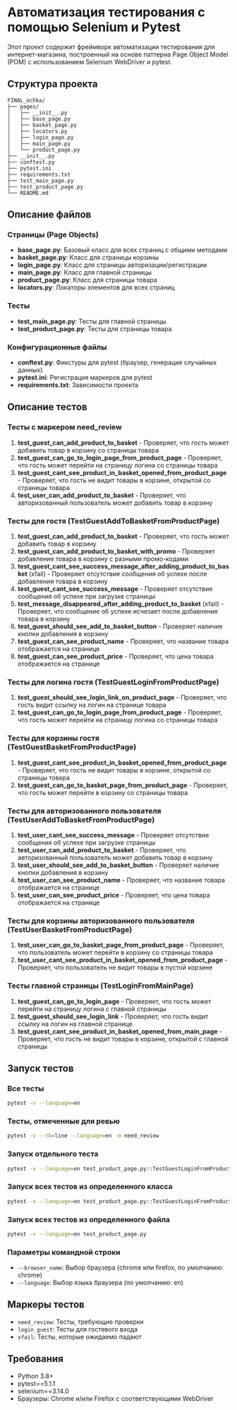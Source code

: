 # Автоматизация тестирования с помощью Selenium и Pytest

Этот проект содержит фреймворк автоматизации тестирования для интернет-магазина, построенный на основе паттерна Page Object Model (POM) с использованием Selenium WebDriver и pytest.

## Структура проекта

```
FINAL_ochka/
├── pages/
│   ├── __init__.py
│   ├── base_page.py
│   ├── basket_page.py
│   ├── locators.py
│   ├── login_page.py
│   ├── main_page.py
│   └── product_page.py
├── __init__.py
├── conftest.py
├── pytest.ini
├── requirements.txt
├── test_main_page.py
├── test_product_page.py
└── README.md
```

## Описание файлов

### Страницы (Page Objects)

- **base_page.py**: Базовый класс для всех страниц с общими методами
- **basket_page.py**: Класс для страницы корзины
- **login_page.py**: Класс для страницы авторизации/регистрации
- **main_page.py**: Класс для главной страницы
- **product_page.py**: Класс для страницы товара
- **locators.py**: Локаторы элементов для всех страниц

### Тесты

- **test_main_page.py**: Тесты для главной страницы
- **test_product_page.py**: Тесты для страницы товара

### Конфигурационные файлы

- **conftest.py**: Фикстуры для pytest (браузер, генерация случайных данных)
- **pytest.ini**: Регистрация маркеров для pytest
- **requirements.txt**: Зависимости проекта

## Описание тестов

### Тесты с маркером need_review

1. **test_guest_can_add_product_to_basket** - Проверяет, что гость может добавить товар в корзину со страницы товара
2. **test_guest_can_go_to_login_page_from_product_page** - Проверяет, что гость может перейти на страницу логина со страницы товара
3. **test_guest_cant_see_product_in_basket_opened_from_product_page** - Проверяет, что гость не видит товары в корзине, открытой со страницы товара
4. **test_user_can_add_product_to_basket** - Проверяет, что авторизованный пользователь может добавить товар в корзину

### Тесты для гостя (TestGuestAddToBasketFromProductPage)

1. **test_guest_can_add_product_to_basket** - Проверяет, что гость может добавить товар в корзину
2. **test_guest_can_add_product_to_basket_with_promo** - Проверяет добавление товара в корзину с разными промо-кодами
3. **test_guest_cant_see_success_message_after_adding_product_to_basket** (xfail) - Проверяет отсутствие сообщения об успехе после добавления товара в корзину
4. **test_guest_cant_see_success_message** - Проверяет отсутствие сообщения об успехе при загрузке страницы
5. **test_message_disappeared_after_adding_product_to_basket** (xfail) - Проверяет, что сообщение об успехе исчезает после добавления товара в корзину
6. **test_guest_should_see_add_to_basket_button** - Проверяет наличие кнопки добавления в корзину
7. **test_guest_can_see_product_name** - Проверяет, что название товара отображается на странице
8. **test_guest_can_see_product_price** - Проверяет, что цена товара отображается на странице

### Тесты для логина гостя (TestGuestLoginFromProductPage)

1. **test_guest_should_see_login_link_on_product_page** - Проверяет, что гость видит ссылку на логин на странице товара
2. **test_guest_can_go_to_login_page_from_product_page** - Проверяет, что гость может перейти на страницу логина со страницы товара

### Тесты для корзины гостя (TestGuestBasketFromProductPage)

1. **test_guest_cant_see_product_in_basket_opened_from_product_page** - Проверяет, что гость не видит товары в корзине, открытой со страницы товара
2. **test_guest_can_go_to_basket_page_from_product_page** - Проверяет, что гость может перейти в корзину со страницы товара

### Тесты для авторизованного пользователя (TestUserAddToBasketFromProductPage)

1. **test_user_cant_see_success_message** - Проверяет отсутствие сообщения об успехе при загрузке страницы
2. **test_user_can_add_product_to_basket** - Проверяет, что авторизованный пользователь может добавить товар в корзину
3. **test_user_should_see_add_to_basket_button** - Проверяет наличие кнопки добавления в корзину
4. **test_user_can_see_product_name** - Проверяет, что название товара отображается на странице
5. **test_user_can_see_product_price** - Проверяет, что цена товара отображается на странице

### Тесты для корзины авторизованного пользователя (TestUserBasketFromProductPage)

1. **test_user_can_go_to_basket_page_from_product_page** - Проверяет, что пользователь может перейти в корзину со страницы товара
2. **test_user_cant_see_product_in_basket_opened_from_product_page** - Проверяет, что пользователь не видит товары в пустой корзине

### Тесты главной страницы (TestLoginFromMainPage)

1. **test_guest_can_go_to_login_page** - Проверяет, что гость может перейти на страницу логина с главной страницы
2. **test_guest_should_see_login_link** - Проверяет, что гость видит ссылку на логин на главной странице
3. **test_guest_cant_see_product_in_basket_opened_from_main_page** - Проверяет, что гость не видит товары в корзине, открытой с главной страницы

## Запуск тестов

### Все тесты

```bash
pytest -v --language=en
```

### Тесты, отмеченные для ревью

```bash
pytest -v --tb=line --language=en -m need_review
```

### Запуск отдельного теста

```bash
pytest -v --language=en test_product_page.py::TestGuestLoginFromProductPage::test_guest_can_go_to_login_page_from_product_page
```

### Запуск всех тестов из определенного класса

```bash
pytest -v --language=en test_product_page.py::TestGuestLoginFromProductPage
```

### Запуск всех тестов из определенного файла

```bash
pytest -v --language=en test_product_page.py
```

### Параметры командной строки

- `--browser_name`: Выбор браузера (chrome или firefox, по умолчанию: chrome)
- `--language`: Выбор языка браузера (по умолчанию: en)

## Маркеры тестов

- `need_review`: Тесты, требующие проверки
- `login_guest`: Тесты для гостевого входа
- `xfail`: Тесты, которые ожидаемо падают

## Требования

- Python 3.8+
- pytest==5.1.1
- selenium==3.14.0
- Браузеры: Chrome и/или Firefox с соответствующими WebDriver 
